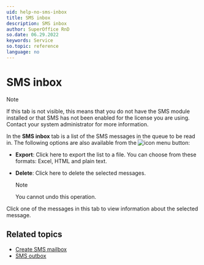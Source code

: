 ```yaml
---
uid: help-no-sms-inbox
title: SMS inbox
description: SMS inbox
author: SuperOffice RnD
so.date: 06.29.2022
keywords: Service
so.topic: reference
language: no
---
```


# SMS inbox

> [!NOTE]
> If this tab is not visible, this means that you do not have the SMS module installed or that SMS has not been enabled for the license you are using. Contact your system administrator for more information.

In the **SMS inbox** tab is a list of the SMS messages in the queue to be read in. The following options are also available from the ![icon][img1] menu button:

* **Export**: Click here to export the list to a file. You can choose from these formats: Excel, HTML and plain text.

* **Delete**: Click here to delete the selected messages.

    > [!NOTE]
    > You cannot undo this operation.

Click one of the messages in this tab to view information about the selected message.

## Related topics

* [Create SMS mailbox][1]
* [SMS outbox][2]

<!-- Referenced links -->
[1]: ../create-sms-mailbox.md
[2]: sms-outbox.md

<!-- Referenced images -->
[img1]: ../../../../../media/icons/btn-menu.png

